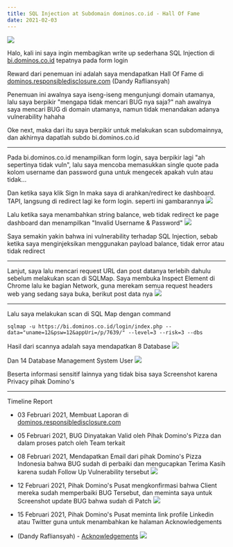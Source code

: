 ```yaml
---
title: SQL Injection at Subdomain dominos.co.id - Hall Of Fame
date: 2021-02-03
---
```


![](https://miro.medium.com/max/24000/1*WfLsELjULT1AthOISw1OKg.png)

Halo, kali ini saya ingin membagikan write up sederhana SQL Injection di [bi.dominos.co.id](https://bi.dominos.co.id) tepatnya pada form login

Reward dari penemuan ini adalah saya mendapatkan Hall Of Fame di [dominos.responsibledisclosure.com](https://dominos.responsibledisclosure.com/hc/en-us/articles/360001378594-Acknowledgments)
(Dandy Rafliansyah)

Penemuan ini awalnya saya iseng-iseng mengunjungi domain utamanya, lalu saya berpikir "mengapa tidak mencari BUG nya saja?" nah awalnya saya mencari BUG di domain utamanya, namun tidak menandakan adanya vulnerability hahaha

Oke next, maka dari itu saya berpikir untuk melakukan scan subdomainnya, dan akhirnya dapatlah subdo bi.dominos.co.id

___

Pada bi.dominos.co.id menampilkan form login, saya berpikir lagi "ah sepertinya tidak vuln", lalu saya mencoba memasukkan single quote pada kolom username dan password guna untuk mengecek apakah vuln atau tidak...

Dan ketika saya klik Sign In maka saya di arahkan/redirect ke dashboard. TAPI, langsung di redirect lagi ke form login. seperti ini gambarannya
![](https://buayalaut.co/files/dominos1.png)

Lalu ketika saya menambahkan string balance, web tidak redirect ke page dashboard dan menampilkan "Invalid Username & Password"
![](https://buayalaut.co/files/dominos2.png)

Saya semakin yakin bahwa ini vulnerability terhadap SQL Injection, sebab ketika saya menginjeksikan menggunakan payload balance, tidak error atau tidak redirect

___

Lanjut, saya lalu mencari request URL dan post datanya terlebih dahulu sebelum melakukan scan di SQLMap.
Saya membuka Inspect Element di Chrome lalu ke bagian Network, guna merekam semua request headers web yang sedang saya buka, berikut post data nya
![](https://buayalaut.co/files/dominos3.png)

___

Lalu saya melakukan scan di SQL Map dengan command

```
sqlmap -u https://bi.dominos.co.id/login/index.php --data="uname=12&psw=12&appUri=/p/7639/" --level=3 --risk=3 --dbs
```

Hasil dari scannya adalah saya mendapatkan 8 Database
![](https://buayalaut.co/files/photo_2021-02-15_23-32-24.jpg)

Dan 14 Database Management System User
![](https://buayalaut.co/files/photo_2021-02-15_23-34-32.jpg)

Beserta informasi sensitif lainnya yang tidak bisa saya Screenshot karena Privacy pihak Domino's

___

Timeline Report

* 03 Februari 2021, Membuat Laporan di [dominos.responsibledisclosure.com](https://dominos.responsibledisclosure.com)

* 05 Februari 2021, BUG Dinyatakan Valid oleh Pihak Domino's Pizza dan dalam proses patch oleh Team terkait

* 08 Februari 2021, Mendapatkan Email dari pihak Domino's Pizza Indonesia bahwa BUG sudah di perbaiki dan mengucapkan Terima Kasih karena sudah Follow Up Vulnerability tersebut
![](https://buayalaut.co/files/Screenshot_110.png)

* 12 Februari 2021, Pihak Domino's Pusat mengkonfirmasi bahwa Client mereka sudah memperbaiki BUG Tersebut, dan meminta saya untuk Screenshot update BUG bahwa sudah di Patch
![](https://buayalaut.co/files/Screenshot_111.png)

* 15 Februari 2021, Pihak Domino's Pusat meminta link profile Linkedin atau Twitter guna untuk menambahkan ke halaman Acknowledgements

* (Dandy Rafliansyah) - [Acknowledgements](https://dominos.responsibledisclosure.com/hc/en-us/articles/360001378594-Acknowledgments)
![](https://buayalaut.co/files/Screenshot_112.png)
